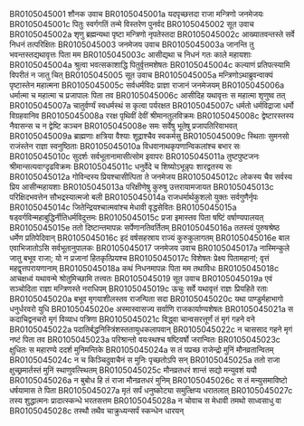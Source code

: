 BR0105045001	 शौनक उवाच
BR0105045001a	 यदपृच्छत्तदा राजा मन्त्रिणो जनमेजयः
BR0105045001c	 पितुः स्वर्गगतिं तन्मे विस्तरेण पुनर्वद
BR0105045002	 सूत उवाच
BR0105045002a	 शृणु ब्रह्मन्यथा पृष्टा मन्त्रिणो नृपतेस्तदा
BR0105045002c	 आख्यातवन्तस्ते सर्वे निधनं तत्परिक्षितः
BR0105045003	 जनमेजय उवाच
BR0105045003a	 जानन्ति तु भवन्तस्तद्यथावृत्तः पिता मम
BR0105045003c	 आसीद्यथा च निधनं गतः काले महायशाः
BR0105045004a	 श्रुत्वा भवत्सकाशाद्धि पितुर्वृत्तमशेषतः
BR0105045004c	 कल्याणं प्रतिपत्स्यामि विपरीतं न जातु चित्
BR0105045005	 सूत उवाच
BR0105045005a	 मन्त्रिणोऽथाब्रुवन्वाक्यं पृष्टास्तेन महात्मना
BR0105045005c	 सर्वधर्मविदः प्राज्ञा राजानं जनमेजयम्
BR0105045006a	 धर्मात्मा च महात्मा च प्रजापालः पिता तव
BR0105045006c	 आसीदिह यथावृत्तः स महात्मा शृणुष्व तत्
BR0105045007a	 चातुर्वर्ण्यं स्वधर्मस्थं स कृत्वा पर्यरक्षत
BR0105045007c	 धर्मतो धर्मविद्राजा धर्मो विग्रहवानिव
BR0105045008a	 ररक्ष पृथिवीं देवीं श्रीमानतुलविक्रमः
BR0105045008c	 द्वेष्टारस्तस्य नैवासन्स च न द्वेष्टि कञ्चन
BR0105045008e	 समः सर्वेषु भूतेषु प्रजापतिरिवाभवत्
BR0105045009a	 ब्राह्मणाः क्षत्रिया वैश्याः शूद्राश्चैव स्वकर्मसु
BR0105045009c	 स्थिताः सुमनसो राजंस्तेन राज्ञा स्वनुष्ठिताः
BR0105045010a	 विधवानाथकृपणान्विकलांश्च बभार सः
BR0105045010c	 सुदर्शः सर्वभूतानामासीत्सोम इवापरः
BR0105045011a	 तुष्टपुष्टजनः श्रीमान्सत्यवाग्दृढविक्रमः
BR0105045011c	 धनुर्वेदे च शिष्योऽभून्नृपः शारद्वतस्य सः
BR0105045012a	 गोविन्दस्य प्रियश्चासीत्पिता ते जनमेजय
BR0105045012c	 लोकस्य चैव सर्वस्य प्रिय आसीन्महायशाः
BR0105045013a	 परिक्षीणेषु कुरुषु उत्तरायामजायत
BR0105045013c	 परिक्षिदभवत्तेन सौभद्रस्यात्मजो बली
BR0105045014a	 राजधर्मार्थकुशलो युक्तः सर्वगुणैर्नृपः
BR0105045014c	 जितेन्द्रियश्चात्मवांश्च मेधावी वृद्धसेवितः
BR0105045015a	 षड्वर्गविन्महाबुद्धिर्नीतिधर्मविदुत्तमः
BR0105045015c	 प्रजा इमास्तव पिता षष्टिं वर्षाण्यपालयत्
BR0105045015e	 ततो दिष्टान्तमापन्नः सर्पेणानतिवर्तितम्
BR0105045016a	 ततस्त्वं पुरुषश्रेष्ठ धर्मेण प्रतिपेदिवान्
BR0105045016c	 इदं वर्षसहस्राय राज्यं कुरुकुलागतम्
BR0105045016e	 बाल एवाभिजातोऽसि सर्वभूतानुपालकः
BR0105045017	 जनमेजय उवाच
BR0105045017a	 नास्मिन्कुले जातु बभूव राजा; यो न प्रजानां हितकृत्प्रियश्च
BR0105045017c	 विशेषतः प्रेक्ष्य पितामहानां; वृत्तं महद्वृत्तपरायणानाम्
BR0105045018a	 कथं निधनमापन्नः पिता मम तथाविधः
BR0105045018c	 आचक्षध्वं यथावन्मे श्रोतुमिच्छामि तत्त्वतः
BR0105045019	 सूत उवाच
BR0105045019a	 एवं सञ्चोदिता राज्ञा मन्त्रिणस्ते नराधिपम्
BR0105045019c	 ऊचुः सर्वे यथावृत्तं राज्ञः प्रियहिते रताः
BR0105045020a	 बभूव मृगयाशीलस्तव राजन्पिता सदा
BR0105045020c	 यथा पाण्डुर्महाभागो धनुर्धरवरो युधि
BR0105045020e	 अस्मास्वासज्य सर्वाणि राजकार्याण्यशेषतः
BR0105045021a	 स कदाचिद्वनचरो मृगं विव्याध पत्रिणा
BR0105045021c	 विद्ध्वा चान्वसरत्तूर्णं तं मृगं गहने वने
BR0105045022a	 पदातिर्बद्धनिस्त्रिंशस्ततायुधकलापवान्
BR0105045022c	 न चाससाद गहने मृगं नष्टं पिता तव
BR0105045023a	 परिश्रान्तो वयःस्थश्च षष्टिवर्षो जरान्वितः
BR0105045023c	 क्षुधितः स महारण्ये ददर्श मुनिमन्तिके
BR0105045024a	 स तं पप्रच्छ राजेन्द्रो मुनिं मौनव्रतान्वितम्
BR0105045024c	 न च किञ्चिदुवाचैनं स मुनिः पृच्छतोऽपि सन्
BR0105045025a	 ततो राजा क्षुच्छ्रमार्तस्तं मुनिं स्थाणुवत्स्थितम्
BR0105045025c	 मौनव्रतधरं शान्तं सद्यो मन्युवशं ययौ
BR0105045026a	 न बुबोध हि तं राजा मौनव्रतधरं मुनिम्
BR0105045026c	 स तं मन्युसमाविष्टो धर्षयामास ते पिता
BR0105045027a	 मृतं सर्पं धनुष्कोट्या समुत्क्षिप्य धरातलात्
BR0105045027c	 तस्य शुद्धात्मनः प्रादात्स्कन्धे भरतसत्तम
BR0105045028a	 न चोवाच स मेधावी तमथो साध्वसाधु वा
BR0105045028c	 तस्थौ तथैव चाक्रुध्यन्सर्पं स्कन्धेन धारयन्
